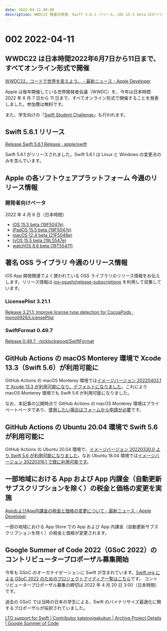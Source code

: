 ```yaml
---
date: 2022-04-11 09:00
description: WWDC22 開催日発表、Swift 5.6.1 リリース、iOS 15.5 beta ほかリリース、GitHub Actions の macOS Monterey 環境で Xcode 13.3（Swift 5.6）が利用可能に、同 Ubuntu 20.04 環境で Swift 5.6 が利用可能に、ほか
---
```

# 002 2022-04-11

## WWDC22 は日本時間2022年6月7日から11日まで、すべてオンライン形式で開催

[WWDC22，コードで世界を変えよう。 - 最新ニュース - Apple Developer](https://developer.apple.com/jp/news/?id=w3j4meiy)

Apple は毎年開催している世界開発者会議（WWDC）を、今年は日本時間 2022 年 6 月 7 日から 11 日まで、すべてオンライン形式で開催することを発表しました。参加費は無料です。

また、学生向けの「[Swift Student Challenge](https://developer.apple.com/wwdc22/swift-student-challenge/)」も行われます。

## Swift 5.6.1 リリース

[Release Swift 5.6.1 Release · apple/swift](https://github.com/apple/swift/releases/tag/swift-5.6.1-RELEASE)

Swift 5.6.1 がリリースされました。Swift 5.6.1 は Linux と Windows の変更点のみを含んでいます。

## Apple の各ソフトウェアプラットフォーム 今週のリリース情報

### 開発者向けベータ

2022 年 4 月 6 日（日本時間）

- [iOS 15.5 beta (19F5047e)](https://developer.apple.com/jp/news/releases/?id=04052022d)
- [iPadOS 15.5 beta (19F5047e)](https://developer.apple.com/jp/news/releases/?id=04052022c)
- [macOS 12.4 beta (21F5048e)](https://developer.apple.com/jp/news/releases/?id=04052022e)
- [tvOS 15.5 beta (19L5547e)](https://developer.apple.com/jp/news/releases/?id=04052022a)
- [watchOS 8.6 beta (19T5547f)](https://developer.apple.com/jp/news/releases/?id=04052022b)

## 著名 OSS ライブラリ 今週のリリース情報

iOS App 開発関連でよく使われている OSS ライブラリのリリース情報をお伝えします。リリース情報は [ios-osushi/release-subscriptions](https://github.com/ios-osushi/release-subscriptions) を利用して収集しています。

### LicensePlist 3.21.1

[Release 3.21.1: Improve license type detection for CocoaPods · mono0926/LicensePlist](https://github.com/mono0926/LicensePlist/releases/tag/3.21.1)

### SwiftFormat 0.49.7

[Release 0.49.7 · nicklockwood/SwiftFormat](https://github.com/nicklockwood/SwiftFormat/releases/tag/0.49.7)

## GitHub Actions の macOS Monterey 環境で Xcode 13.3（Swift 5.6）が利用可能に

GitHub Actions の macOS Monterey 環境では[イメージバージョン 20220403.1 で Xcode 13.3 が利用可能になり、デフォルトになりました](https://github.com/actions/virtual-environments/issues/5328)。これにより macOS Monterey 環境でも Swift 5.6 が利用可能になりました。

なお、本記事の公開時点で GitHub Actions の macOS Monterey 環境はプライベートベータであり、[使用したい場合はフォームから申請が必要](https://github.com/actions/virtual-environments/issues/3649#issuecomment-1068085030)です。

## GitHub Actions の Ubuntu 20.04 環境で Swift 5.6 が利用可能に

GitHub Actions の Ubuntu 20.04 環境で、[イメージバージョン 20220330.0 より Swift 5.6 が利用可能になりました](https://github.com/actions/virtual-environments/pull/5314)。なお Ubuntu 18.04 環境では[イメージバージョン 20220316.1 で既に利用可能です](https://github.com/actions/virtual-environments/pull/5248)。

## 一部地域における App および App 内課金（自動更新サブスクリプションを除く）の税金と価格の変更を実施

[AppおよびApp内課金の税金と価格の変更について - 最新ニュース - Apple Developer](https://developer.apple.com/jp/news/?id=3g0zsfvn)

一部の地域における App Store での App および App 内課金（自動更新サブスクリプションを除く）の税金と価格が変更されます。

## Google Summer of Code 2022（GSoC 2022）のコントリビュータープロポーザル募集開始

今年も GSoC のオーガナイゼーションに Swift が含まれています。[Swift.org による GSoC 2022 のためのプロジェクトアイディア一覧はこちら](https://www.swift.org/gsoc2022/)です。 コントリビュータープロポーザル募集の締切は 2022 年 4 月 20 日 3:00（日本時間）です。

過去の GSoC では当時の日本の学生による、Swift のバイナリサイズ最適化に関するプロポーザルが採択されていました。

[LTO support for Swift | Contributor kateinoigakukun | Archive Project Details | Google Summer of Code](https://summerofcode.withgoogle.com/archive/2020/projects/5093814072508416)

